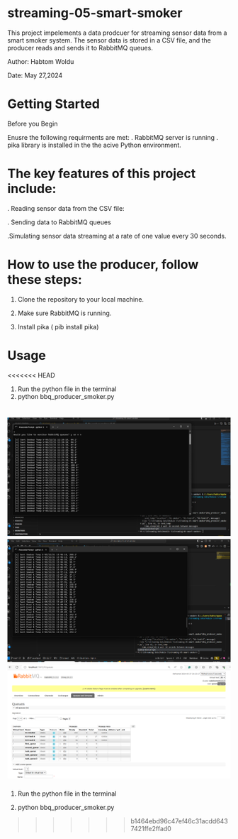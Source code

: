 # streaming-05-smart-smoker

This project impelements a data prodcuer for streaming sensor data from a smart smoker system. The sensor data is stored in a CSV file, and the producer reads and sends it to RabbitMQ queues. 

Author: Habtom Woldu

Date: May 27,2024

# Getting Started 


Before you Begin

Enusre the following requirments are met:
. RabbitMQ server is running
. pika library is installed in the the acive Python environment.

# The key features of this project include:
. Reading sensor data from the CSV file:

. Sending data to RabbitMQ queues 

.Simulating sensor data streaming at a rate of one value every 30 seconds.

# How to use the producer, follow these steps:
1. Clone the repository to your local machine.
   
3. Make sure RabbitMQ is running.
   
5. Install pika ( pib install pika)

# Usage
<<<<<<< HEAD
1. Run the python file in the terminal 
2. python bbq_producer_smoker.py

![alt text](image.png)
![alt text](image-1.png)
![alt text](image-2.png)
=======
1. Run the python file in the terminal
   
3. python bbq_producer_smoker.py
>>>>>>> b1464ebd96c47ef46c31acdd6437421ffe2ffad0
